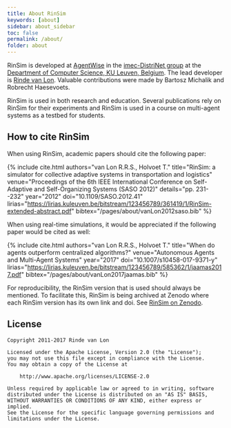 ```yaml
---
title: About RinSim
keywords: [about]
sidebar: about_sidebar
toc: false
permalink: /about/
folder: about
---
```


RinSim is developed at [AgentWise](http://distrinet.cs.kuleuven.be/research/taskforces/agentwise) in the [imec-DistriNet group](http://distrinet.cs.kuleuven.be/) at the [Department of Computer Science, KU Leuven, Belgium](http://www.cs.kuleuven.be/). The lead developer is [Rinde van Lon](http://distrinet.cs.kuleuven.be/people/rinde). Valuable contributions were made by Bartosz Michalik and Robrecht Haesevoets.

RinSim is used in both research and education. Several publications rely on RinSim for their experiments and RinSim is used in a course on multi-agent systems as a testbed for students.

## How to cite RinSim

When using RinSim, academic papers should cite the following paper:

{% include cite.html authors="van Lon R.R.S., Holvoet T." title="RinSim: a simulator for collective adaptive systems in transportation and logistics" venue="Proceedings of the 6th IEEE International Conference on Self-Adaptive and Self-Organizing Systems (SASO 2012)" details="pp. 231--232" year="2012" doi="10.1109/SASO.2012.41" lirias="https://lirias.kuleuven.be/bitstream/123456789/361419/1/RinSim-extended-abstract.pdf" bibtex="/pages/about/vanLon2012saso.bib" %}

When using real-time simulations, it would be appreciated if the following paper would be cited as well:

{% include cite.html authors="van Lon R.R.S., Holvoet T." title="When do agents outperform centralized algorithms?" venue="Autonomous Agents and Multi-Agent Systems" year="2017" doi="10.1007/s10458-017-9371-y" lirias="https://lirias.kuleuven.be/bitstream/123456789/585362/1/jaamas2017.pdf" bibtex="/pages/about/vanLon2017jaamas.bib" %}

For reproducibility, the RinSim version that is used should always be mentioned. To facilitate this, RinSim is being archived at Zenodo where each RinSim version has its own link and doi. See [RinSim on Zenodo](https://doi.org/10.5281/zenodo.595754).

## License

```
Copyright 2011-2017 Rinde van Lon

Licensed under the Apache License, Version 2.0 (the "License");
you may not use this file except in compliance with the License.
You may obtain a copy of the License at

    http://www.apache.org/licenses/LICENSE-2.0

Unless required by applicable law or agreed to in writing, software
distributed under the License is distributed on an "AS IS" BASIS,
WITHOUT WARRANTIES OR CONDITIONS OF ANY KIND, either express or implied.
See the License for the specific language governing permissions and
limitations under the License.
```
